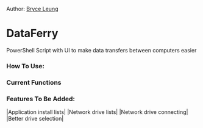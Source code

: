 Author:
[Bryce Leung](https://github.com/Bryce-Leung)

# DataFerry
PowerShell Script with UI to make data transfers between computers easier

### How To Use:


### Current Functions


### Features To Be Added:
|Application install lists|
|Network drive lists|
|Network drive connecting|
|Better drive selection|
